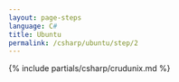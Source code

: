 ```yaml
---
layout: page-steps
language: C#
title: Ubuntu
permalink: /csharp/ubuntu/step/2
---
```


{% include partials/csharp/crudunix.md %}
